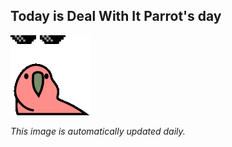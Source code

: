 ## Today is Deal With It Parrot's day

![An animated GIF of a parrot, probably multi-colored](https://raw.githubusercontent.com/jmhobbs/cultofthepartyparrot.com/master/parrots/hd/dealwithitparrot.gif)

*This image is automatically updated daily.*
